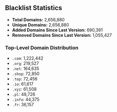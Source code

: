 ## Blacklist Statistics

- **Total Domains:** 2,656,880
- **Unique Domains:** 2,656,880
- **Added Domains Since Last Version:** 690,391
- **Removed Domains Since Last Version:** 1,055,427

### Top-Level Domain Distribution

-  `.com`: 1,222,442
-  `.org`: 219,527
-  `.net`: 164,635
-  `.shop`: 72,850
-  `.top`: 72,456
-  `.io`: 61,617
-  `.xyz`: 61,508
-  `.pl`: 48,726
-  `.info`: 44,375
-  `.fr`: 36,157
